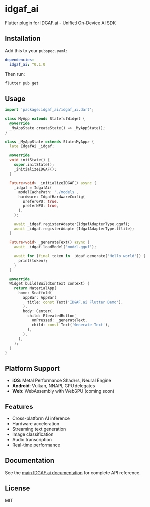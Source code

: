 # idgaf_ai

Flutter plugin for IDGAF.ai - Unified On-Device AI SDK

## Installation

Add this to your `pubspec.yaml`:

```yaml
dependencies:
  idgaf_ai: ^0.1.0
```

Then run:

```bash
flutter pub get
```

## Usage

```dart
import 'package:idgaf_ai/idgaf_ai.dart';

class MyApp extends StatefulWidget {
  @override
  _MyAppState createState() => _MyAppState();
}

class _MyAppState extends State<MyApp> {
  late IdgafAi _idgaf;

  @override
  void initState() {
    super.initState();
    _initializeIDGAF();
  }

  Future<void> _initializeIDGAF() async {
    _idgaf = IdgafAi(
      modelCachePath: './models',
      hardware: IdgafHardwareConfig(
        preferGPU: true,
        preferNPU: true,
      ),
    );

    await _idgaf.registerAdapter(IdgafAdapterType.gguf);
    await _idgaf.registerAdapter(IdgafAdapterType.tflite);
  }

  Future<void> _generateText() async {
    await _idgaf.loadModel('model.gguf');

    await for (final token in _idgaf.generate('Hello world')) {
      print(token);
    }
  }

  @override
  Widget build(BuildContext context) {
    return MaterialApp(
      home: Scaffold(
        appBar: AppBar(
          title: const Text('IDGAF.ai Flutter Demo'),
        ),
        body: Center(
          child: ElevatedButton(
            onPressed: _generateText,
            child: const Text('Generate Text'),
          ),
        ),
      ),
    );
  }
}
```

## Platform Support

- **iOS**: Metal Performance Shaders, Neural Engine
- **Android**: Vulkan, NNAPI, GPU delegates
- **Web**: WebAssembly with WebGPU (coming soon)

## Features

- Cross-platform AI inference
- Hardware acceleration
- Streaming text generation
- Image classification
- Audio transcription
- Real-time performance

## Documentation

See the [main IDGAF.ai documentation](../../README.md) for complete API reference.

## License

MIT